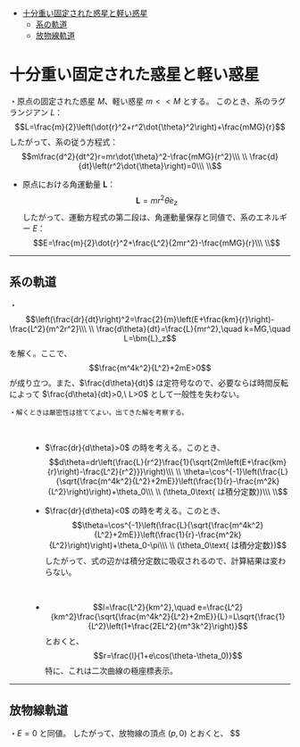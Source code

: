
- [十分重い固定された惑星と軽い惑星](#十分重い固定された惑星と軽い惑星)
  - [系の軌道](#系の軌道)
  - [放物線軌道](#放物線軌道)



# 十分重い固定された惑星と軽い惑星

・原点の固定された惑星 $M$、軽い惑星 $m<<M$ とする。
このとき、系のラグランジアン $L$：
$$L=\frac{m}{2}\left(\dot{r}^2+r^2\dot{\theta}^2\right)+\frac{mMG}{r}$$
したがって、系の従う方程式：
$$m\frac{d^2}{dt^2}r=mr\dot{\theta}^2-\frac{mMG}{r^2}\\\ \\
\frac{d}{dt}\left(r^2\dot{\theta}\right)=0\\\ \\$$

- 原点における角運動量 $\bm{L}$：
$$\bm{L}=mr^2\dot{\theta}e_z$$
したがって、運動方程式の第二段は、角運動量保存と同値で、系のエネルギー $E$：
$$E=\frac{m}{2}\dot{r}^2+\frac{L^2}{2mr^2}-\frac{mMG}{r}\\\ \\$$

---

## 系の軌道

<dl><dt>

・$$\left(\frac{dr}{dt}\right)^2=\frac{2}{m}\left(E+\frac{km}{r}\right)-\frac{L^2}{m^2r^2}\\\ \\
\frac{d\theta}{dt}=\frac{L}{mr^2},\quad k=MG,\quad L=\bm{L}_z$$
を解く。ここで、
$$\frac{m^4k^2}{L^2}+2mE>0$$
が成り立つ。また、$\frac{d\theta}{dt}$ は定符号なので、必要ならば時間反転によって $\frac{d\theta}{dt}>0,\ L>0$ として一般性を失わない。
<br>

    ・解くときは厳密性は捨ててよい。出てきた解を考察する。
<br>

</dt><dd>

- $\frac{dr}{d\theta}>0$ の時を考える。このとき、
$$d\theta=dr\left(\frac{L}{r^2}\frac{1}{\sqrt{2m\left(E+\frac{km}{r}\right)-\frac{L^2}{r^2}}}\right)\\\ \\
\theta=\cos^{-1}\left(\frac{L}{\sqrt{\frac{m^4k^2}{L^2}+2mE}}\left(\frac{1}{r}-\frac{m^2k}{L^2}\right)\right)+\theta_0\\\ \\
(\theta_0\text{ は積分定数})\\\ \\$$

- $\frac{dr}{d\theta}<0$ の時を考える。このとき、
$$\theta=\cos^{-1}\left(\frac{L}{\sqrt{\frac{m^4k^2}{L^2}+2mE}}\left(\frac{1}{r}-\frac{m^2k}{L^2}\right)\right)+\theta_0-\pi\\\ \\
(\theta_0\text{ は積分定数})$$
したがって、式の辺かは積分定数に吸収されるので、計算結果は変わらない。
<br>

- $$l=\frac{L^2}{km^2},\quad e=\frac{L^2}{km^2}\frac{\sqrt{\frac{m^4k^2}{L^2}+2mE}}{L}=L\sqrt{\frac{1}{L^2}\left(1+\frac{2EL^2}{m^3k^2}\right)}$$
とおくと、
$$r=\frac{l}{1+e\cos(\theta-\theta_0)}$$
特に、これは二次曲線の極座標表示。

</dd></dl>


---

## 放物線軌道

・$E=0$ と同値。
したがって、放物線の頂点 $(p,0)$ とおくと、
$$